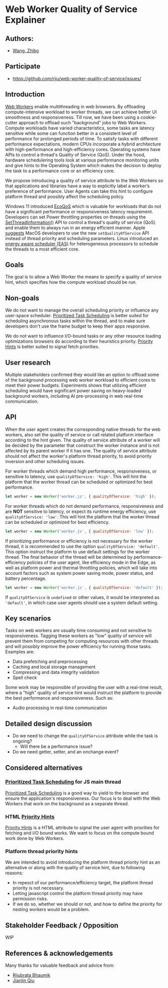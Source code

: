 # Web Worker Quality of Service Explainer

## Authors:
- [Wang, Zhibo](https://github.com/zhibo1-wang)


## Participate
- https://github.com/riju/web-worker-quality-of-service/issues/


## Introduction
[Web Workers](https://html.spec.whatwg.org/multipage/workers.html#workers) enable multithreading in web browsers. By offloading compute-intensive workload to worker threads, we can achieve better UI smoothness and responsiveness. Till now, we have been using a cookie-cutter approach to offload such "background" jobs to Web Workers. Compute workloads have varied characteristics, some tasks are latency sensitive while some can function better in a consistent level of performance for prolonged periods of time. To satisfy tasks with different performance expectations, modern CPUs incorporate a hybrid architecture with high-performance and high-efficiency cores. Operating systems have APIs to control a thread's Quality of Service (QoS). Under the hood, hardware schedulering tools look at various performance monitoring units and give hints to the Operating System which makes the decision to deploy the task to a performance core or an efficiency core.

We propose introducing a quality of service attribute to the Web Workers so that applications and libraries have a way to explicitly label a worker’s preference of performance. User Agents can take this hint to configure platform thread and possibly affect the scheduling policy.

Windows 11 introduced [EcoQoS](https://devblogs.microsoft.com/performance-diagnostics/introducing-ecoqos/) which is valuable for workloads that do not have a significant performance or responsiveness latency requirement. Developers can set Power throttling properties on threads using the [SetThreadInformation()](https://docs.microsoft.com/en-us/windows/win32/api/processthreadsapi/nf-processthreadsapi-setthreadinformation#remarks) API to control a thread's quality of service (QoS) and enable them to always run in an energy efficient manner. Apple [suggests](https://developer.apple.com/documentation/apple-silicon/tuning-your-code-s-performance-for-apple-silicon#Assign-Quality-of-Service-(QoS)-Classes-to-Work) MacOS developers to use the new `setQualityOfService` API instead of thread priority and scheduling parameters. Linux introduced an [energy aware scheduler (EAS)](https://github.com/torvalds/linux/blob/master/Documentation/scheduler/sched-energy.rst) for heterogeneous processors to schedule the threads to a most efficient core.

## Goals
The goal is to allow a Web Worker the means to specify a quality of service hint, which specifies how the compute workload should be run.

## Non-goals
We do not want to manage the overall scheduling priority or influence any user-space scheduler. [Prioritized Task Scheduling](https://wicg.github.io/scheduling-apis/) is better suited for scheduling asynchronous tasks within the thread, and to make sure developers don't use the frame budget to keep their apps responsive.

We do not want to influence I/O-bound tasks or any other resource loading optimizations browsers do according to their heuristics priority. [Priority Hints](https://wicg.github.io/priority-hints/) is better suited to signal fetch priorities.

## User research
Multiple stakeholders confirmed they would like an option to offload some of the background processing web worker workload to efficient cores to meet their power budgets. 
Experiments shows that utilizing efficient scheduling would have significant power saving on heavy-loaded background workers, including AI pre-processing in web real-time communication.

## API
When the user agent creates the corresponding native threads for the web workers, also set the quality of service or call related platform interface according to the hint given.
The quality of service attribute of a worker will be decided by the parameter that construct the worker instance and is not affected by its parent worker if it has one.
The quality of service attribute should not affect the worker's platform thread priority, to avoid priority inversion and other scheduling issues.

For worker threads which demand high performance, responsiveness, or sensitive to latency, use `qualityOfService: 'high'`. This will hint the platform that the worker thread can be scheduled or optimized for best performance.
```js
let worker = new Worker('worker.js', { qualityOfService: 'high' });
```

For worker threads which do not demand performance, responsiveness and are **NOT** sensitive to latency, or expect its runtime energy efficiency, use `qualityOfService: 'low'`. This will hint the platform that the worker thread can be scheduled or optimized for best efficiency.
```js
let worker = new Worker('worker.js', { qualityOfService: 'low' });
```

If prioritizing performance or efficiency is not necessary for the worker thread, it is recommended to use the option `qualityOfService: 'default'`. This option instruct the platform to use default settings for the worker thread. The final behavior of the thread will be determined by performance-efficiency policies of the user agent, like efficiency mode in the Edge, as well as platform power and thermal throttling policies, which will take into account factors such as system power saving mode, power status, and battery percentage.
```js
let worker = new Worker('worker.js', { qualityOfService: 'default' });
```

If `qualityOfService` is `undefined` or other values, it would be interpreted as `'default'`, in which case user agents should use a system default setting.

## Key scenarios
Tasks on web workers are usually time consuming and not sensitive to responsiveness. Tagging these workers as "low" quality of service will prevent them from competing for computing resources with other threads and will possibly improve the power efficiency for running those tasks. Examples are:
- Data prefetching and preprocessing
- Caching and local storage management
- Compressing and data integrity validation
- Spell check

Some work may be responsible of providing the user with a real-time result, where a "high" quality of service hint would instruct the platform to provide the best performance and responsiveness. Such as:
- Audio processing in real-time communication

## Detailed design discussion
- Do we need to change the `qualityOfService` attribute while the task is ongoing?
  - Will there be a performance issue?
- Do we need getter, setter, and an onchange event?

## Considered alternatives

### [Prioritized Task Scheduling](https://wicg.github.io/scheduling-apis/) for JS main thread
[Prioritized Task Scheduling](https://wicg.github.io/scheduling-apis/) is a good way to yield to the browser and ensure the application's responsiveness. Our focus is to deal with the Web Workers that work on the background as a separate thread.

### HTML [Priority Hints](https://wicg.github.io/priority-hints/)
[Priority Hints](https://wicg.github.io/priority-hints/) is a HTML attribute to signal the user agent with priorities for fetching and I/O bound works. We want to focus on the compute bound work done by Web Workers.

### Platform thread priority hints
We are intended to avoid introducing the platform thread priority hint as an alternative or along with the quality of service hint, due to following reasons:
- In repesct of our performance/efficiency target, the platform thread priority is not necessary.
- Letting javascript control the platform thread priority may have permission risks.
- If we do so, whether we should or not, and how to define the priority for nesting workers would be a problem.

## Stakeholder Feedback / Opposition
WIP

## References & acknowledgements
Many thanks for valuable feedback and advice from:

- [Rijubrata Bhaumik](https://github.com/riju)
- [Jianlin Qiu](https://github.com/taste1981)
